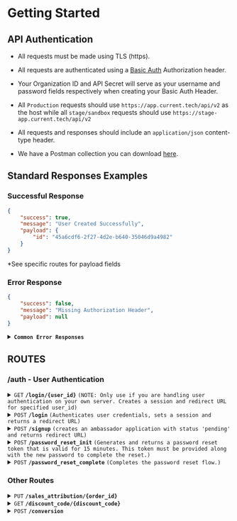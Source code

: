 # Getting Started

## API Authentication

- All requests must be made using TLS (https).
- All requests are authenticated using a [Basic Auth](https://developer.mozilla.org/en-US/docs/Web/HTTP/Headers/Authorization) Authorization header.
- Your Organization ID and API Secret will serve as your username and password fields respectively when creating your Basic Auth Header.
- All `Production` requests should use `https://app.current.tech/api/v2` as the host while all `stage/sandbox` requests should use `https://stage-app.current.tech/api/v2`
- All requests and responses should include an `application/json` content-type header.

- We have a Postman collection you can download <a href="https://cdn.current.tech/deleloper-resources/api-resources/Current_API.postman_collection" download="Current API.json" target="_blank">here</a>.

## Standard Responses Examples

### Successful Response

```json
{
    "success": true,
    "message": "User Created Successfully",
    "payload": {
        "id": "45a6cdf6-2f27-4d2e-b640-35046d9a4982"
    }
}
```

*See specific routes for payload fields

### Error Response

```json
{
    "success": false,
    "message": "Missing Authorization Header",
    "payload": null
}
```

<details>
<summary><code><b>Common Error Responses</b></code></summary>

> | http code | http status message     | response                                                                                                                                                                                           |
> |-----------|-------------------------|----------------------------------------------------------------------------------------------------------------------------------------------------------------------------------------------------|
> | `400`     | `BAD REQUEST`           | `{`<br />&nbsp;&nbsp;&nbsp;&nbsp;`"success":false,`<br />&nbsp;&nbsp;&nbsp;&nbsp;`"message": { custom_message },`<br />&nbsp;&nbsp;&nbsp;&nbsp;`"payload":null`<br />`}`                |
> | `401`     | `UNAUTHORIZED`          | `{`<br />&nbsp;&nbsp;&nbsp;&nbsp;`"success":false,`<br />&nbsp;&nbsp;&nbsp;&nbsp;`"message":"Could not verify credentials",`<br />&nbsp;&nbsp;&nbsp;&nbsp;`"payload":null`<br />`}`                |
> | `403`     | `FORBIDDEN`             | `{`<br />&nbsp;&nbsp;&nbsp;&nbsp;`"success":false,`<br />&nbsp;&nbsp;&nbsp;&nbsp;`"message":"You do not have access to this resource",`<br />&nbsp;&nbsp;&nbsp;&nbsp;`"payload":null`<br />`}`     |
> | `404`     | `NOT FOUND`             | `{`<br />&nbsp;&nbsp;&nbsp;&nbsp;`"success":false,`<br />&nbsp;&nbsp;&nbsp;&nbsp;`"message":"Resource not found",`<br />&nbsp;&nbsp;&nbsp;&nbsp;`"payload":null`<br />`}`                          |
> | `500`     | `INTERNAL SERVER ERROR` | `{`<br />&nbsp;&nbsp;&nbsp;&nbsp;`"success":false,`<br />&nbsp;&nbsp;&nbsp;&nbsp;`"message":"Uncaught Server Error",`<br />&nbsp;&nbsp;&nbsp;&nbsp;`"payload":null`<br />`}`                       |

</details>

## ROUTES

### /auth - User Authentication

<details>
 <summary><code>GET</code> <code><b>/login/{user_id}</b></code> <code>(NOTE: Only use if you are handling user authentication on your own server. Creates a session and redirect URL for specified user_id)</code></summary>

#### Parameters

##### URL Parameters

> | name       |  type      | data type     | description                                                           |
> |------------|------------|---------------|-----------------------------------------------------------------------|
> | `user_id`  | `required` | `string`      | `the user id returned from /signup auth api request`                  |

##### Data Parameters

> None

#### Responses

> | http code | http status message | content-type                      | response                                                                                             |
> |-----------|---------------------|-----------------------------------|------------------------------------------------------------------------------------------------------|
> | `200`     | `OK`           | `application/json`                | `"id":"{ user_id }","redirect_url":"{ app_host }/dashboard?__csst={ unique_token }","approved":boolean}` |

*Standard error responses are used for most common errors.

#### Example cURL

> ```bash
>  curl --request GET \
>  --url https://{app | stage-app}.current.tech/api/v2/auth/login/{ user_id } \
>  --header 'Accept: application/json' \
>  --header 'Content-Type: application/json' \
>  --header 'Authorization: Basic {{ Generated_Basic_Auth_Token }}' \

</details>

<details>
 <summary><code>POST</code> <code><b>/login</b></code> <code>(Authenticates user credentials, sets a session and returns a redirect URL)</code></summary>

#### Parameters

##### URL Parameters

> None

##### Data Parameters

> | name       |  type      | data type              | description                                                           |
> |------------|------------|------------------------|-----------------------------------------------------------------------|
> | `email`    | `required` | `string`               | `user email`                                                          |
> | `password` | `required` | `string`               | `user password`                                                       |
> | `id`       | `required` | `string`               | `user id - used to compare incoming and outgoing users`               |

#### Responses

> | http code | http status message | content-type                      | response                                                                                             |
> |-----------|---------------------|-----------------------------------|------------------------------------------------------------------------------------------------------|
> | `200`     | `OK`           | `application/json`                | `"id":"{ user_id }","redirect_url":"{ app_host }/dashboard?__csst={ unique_token }","approved":boolean}` |

*Standard error responses are used for most common errors.

#### Example cURL

> ```bash
>  curl --request POST \
>  --url https://{app | stage-app}.current.tech/api/v2/auth/signup \
>  --header 'Accept: application/json' \
>  --header 'Content-Type: application/json' \
>  --header 'Authorization: Basic {{ Generated_Basic_Auth_Token }}' \
>  --data '
>  {
>    "email": "john.doe@email.com",
>    "password": "mysupersecretpassword",
>    "id": "0s9df-af9sf-uaSD-sFD09DFSDFJD"
>  }
>  '
> ```

</details>

<details>
 <summary><code>POST</code> <code><b>/signup</b></code> <code>(creates an ambassador application with status 'pending' and returns redirect URL)</code></summary>

#### Parameters

##### URL Parameters

> None

##### Data Parameters

> | name           |  type        | data type             | description                                                                                                                                                                                                                                                                                                                                                                                                                                  |
> |----------------|--------------|-----------------------|----------------------------------------------------------------------------------------------------------------------------------------------------------------------------------------------------------------------------------------------------------------------------------------------------------------------------------------------------------------------------------------------------------------------------------------------|
> | `email`        | `required`   | `string`              | `email address of the applicant`                                                                                                                                                                                                                                                                                                                                                                                                             |
> | `first_name`   | `required`   | `string`              | `first name of the applicant`                                                                                                                                                                                                                                                                                                                                                                                                                |
> | `last_name`    | `required`   | `string`              | `last name of the applicant`                                                                                                                                                                                                                                                                                                                                                                                                                 |
> | `password`     | `required *` | `string`              | `optional if you indent to use your own authentication for login`                                                                                                                                                                                                                                                                                                                                                                            |
> | `dob`          | `optional`   | `string`              | `ISO 8601 Date`                                                                                                                                                                                                                                                                                                                                                                                                                              |
> | `gender`       | `optional`   | `string`              | `gender of applicant - could be male, female, other, refused, etc.`                                                                                                                                                                                                                                                                                                                                                                          |
> | `location_str` | `optional`   | `string`              | `represents unstructured address or location of applicant`                                                                                                                                                                                                                                                                                                                                                                                   |
> | `location`     | `optional`   | `JSON`                | `location or address of applicant.`<br/>`{`<br/>&nbsp;&nbsp;&nbsp;&nbsp;`line_1:string`<br/>&nbsp;&nbsp;&nbsp;&nbsp;`line_2: string - usually Apt. # or unit #`<br/>&nbsp;&nbsp;&nbsp;&nbsp;`locality: string - usually city`<br/>&nbsp;&nbsp;&nbsp;&nbsp;`region: string - usually state/province`<br/>&nbsp;&nbsp;&nbsp;&nbsp;`country: string - conforms to ISO 3166-1 alpha-2`<br/>&nbsp;&nbsp;&nbsp;&nbsp;`postal_code: string`<br/>`}` |
> | `tag`          | `optional`   | `string`              | `tag to be displayed in pending approvals section of Current. Common use case is to track application source domain or referrer`                                                                                                                                                                                                                                                                                                             |
> | `tracking_code`| `optional`   | `string`              | `This is a discount/tracking code, optionally supplied by ambassador or client.`                                                                                                                                                                                                                                                                                                                                                             |

*Note: if both location and location_str are provided we will use the location object as it provides a better user experience later on.
#### Responses

> | http code | http status message | content-type                      | response                                                                                                                                                                                            |
> |-----------|---------------------|-----------------------------------|-----------------------------------------------------------------------------------------------------------------------------------------------------------------------------------------------------|
> | `201`     | `CREATED`           | `application/json`                | `{`<br/>&nbsp;&nbsp;&nbsp;&nbsp;`"id":"{ user_id }",`<br/>&nbsp;&nbsp;&nbsp;&nbsp;`"redirect_url":"{app_host}/join?__clt={unique_token}",`<br/>&nbsp;&nbsp;&nbsp;&nbsp;`"approved":boolean`<br/>`}` |
> | `302`     | `FOUND`             | `application/json`                | `{`<br/>&nbsp;&nbsp;&nbsp;&nbsp;`"id":"{ user_id }",`<br/>&nbsp;&nbsp;&nbsp;&nbsp;`"redirect_url":"{app_host}/join?__clt={unique_token}",`<br/>&nbsp;&nbsp;&nbsp;&nbsp;`"approved":boolean`<br/>`}` |

*Standard error responses are used for most common errors.

#### Example cURL

> ```bash
>  curl --request POST \
>  --url https://{app | stage-app}.current.tech/api/v2/auth/signup \
>  --header 'Accept: application/json' \
>  --header 'Content-Type: application/json' \
>  --header 'Authorization: Basic {{ Generated_Basic_Auth_Token }}' \
>  --data '
>  {
>    "email": "john.doe@email.com",
>    "password": "supersecretpassword",
>    "first_name": "John",
>    "last_name": "Doe"
>  }
>  '
> ```

</details>

<details>
 <summary><code>POST</code> <code><b>/password_reset_init</b></code> <code>(Generates and returns a password reset token that is valid for 15 minutes. This token must be provided along with the new password to complete the reset.)</code></summary>

#### Parameters

##### URL Parameters

> None

##### Data Parameters

> | name           |  type        | data type             | description                      |
> |----------------|--------------|-----------------------|----------------------------------|
> | `email`        | `required`   | `string`              | `email address of the user`      |

#### Responses

> | http code | http status message | content-type                      | response      |
> |-----------|---------------------|-----------------------------------|---------------|
> | `200`     | `SUCCESS`           | `application/json`                | `{{ token }}` |

*Standard error responses are used for most common errors.

#### Example cURL

> ```bash
>  curl --request POST \
>  --url https://{app | stage-app}.current.tech/api/v2/auth/password_reset_init \
>  --header 'Accept: application/json' \
>  --header 'Content-Type: application/json' \
>  --header 'Authorization: Basic {{ Generated_Basic_Auth_Token }}' \
>  --data '
>  {
>    "email": "john.doe@email.com"
>  }
>  '
> ```

</details>

<details>
 <summary><code>POST</code> <code><b>/password_reset_complete</b></code> <code>(Completes the password reset flow.)</code></summary>

#### Parameters

##### URL Parameters

> None

##### Data Parameters

> | name           |  type        | data type             | description                        |
> |----------------|--------------|-----------------------|------------------------------------|
> | `token`        | `required`   | `string`              | `token generated in the init step` |
> | `password`     | `required`   | `string`              | `new password created by user`     |

#### Responses

> | http code | http status message | content-type                      | response                                                          |
> |-----------|---------------------|-----------------------------------|-------------------------------------------------------------------|
> | `200`     | `SUCCESS`           | `application/json`                | `"redirect_url":"{ app_host }/dashboard?__csst={ unique_token }"` |

*Standard error responses are used for most common errors.

#### Example cURL

> ```bash
>  curl --request POST \
>  --url https://{app | stage-app}.current.tech/api/v2/auth/password_reset_complete \
>  --header 'Accept: application/json' \
>  --header 'Content-Type: application/json' \
>  --header 'Authorization: Basic {{ Generated_Basic_Auth_Token }}' \
>  --data '
>  {
>    "token": "{ generated_token }",
>    "password": "{ new_password }"
>  }
>  '
> ```

</details>

### Other Routes

<details>
 <summary><code>PUT</code> <code><b>/sales_attribution/{order_id}</b></code></summary>

#### Parameters

##### URL Parameters

> | name       |  type      | data type     | description                                                           |
> |------------|------------|---------------|-----------------------------------------------------------------------|
> | `order_id`  | `required` | `string`      | `the order id from your store that you are trying to either reject or modify the attribution to an ambassador`                  |

##### Data Parameters

> | name           |  type        | data type             | description                                                                                                                                           |
> |----------------|--------------|-----------------------|-------------------------------------------------------------------------------------------------------------------------------------------------------|
> | `new_amount`   | `optional`   | `number (cents)`      | `new amount of ambassador sales attribution in cents (example: $1.01 -> 101, $123.45 -> 12345)`                                                       |
> | `rejected`     | `optional`   | `boolean`             | `set rejected to true or false for an ambassador sales attribution (attribution will not be paid out to ambassador if rejected = true)`               |

*Note: even though both data parameters are listed as optional, you must include one of them for a successful ambassador sales attribution modification.</br>
*Note: setting a new_amount for an attribution that was previously rejected, will result in unrejecting the attribution, and setting it to the new_amount provided.
#### Responses

> | http code | http status message  | content-type                     | response                                                             |
> |-----------|----------------------|----------------------------------|----------------------------------------------------------------------|
> | `202`     | `ACCEPTED`           | `application/json`               | `{`<br/>&nbsp;&nbsp;&nbsp;&nbsp;`"modified_attributions": 1`<br/>`}` |

*Standard error responses are used for most common errors.

#### Example cURL Attribution Adjustment

> ```bash
>  curl --request POST \
>  --url https://{app | stage-app}.current.tech/api/v2/auth/sales-attribution/{order_number} \
>  --header 'Accept: application/json' \
>  --header 'Content-Type: application/json' \
>  --header 'Authorization: Basic {{ Generated_Basic_Auth_Token }}' \
>  --data '
>  {
>    "new_amount": 1000,
>  }
>  '
> ```

#### Example cURL Attribution Rejection

> ```bash
>  curl --request POST \
>  --url https://{app | stage-app}.current.tech/api/v2/auth/sales-attribution/{order_number} \
>  --header 'Accept: application/json' \
>  --header 'Content-Type: application/json' \
>  --header 'Authorization: Basic {{ Generated_Basic_Auth_Token }}' \
>  --data '
>  {
>    "rejected": true,
>  }
>  '
> ```

</details>

<details>
 <summary><code>GET</code> <code><b>/discount_code/{discount_code}</b></code></summary>

#### Parameters

##### URL Parameters

> | name             |  type      | data type     | description                                                           |
> |------------------|------------|---------------|-----------------------------------------------------------------------|
> | `discount_code`  | `required` | `string`      | `discount_code input into shop`                                       |

##### Data Parameters

> None

#### Responses

> | http code | http status message | content-type                 | response                                                                                                             |
> |-----------|---------------------|------------------------------|----------------------------------------------------------------------------------------------------------------------|
> | `200`     | `OK`                | `application/json`           | `"discount_code":"{ discount_code }","code_exists":boolean,"ambassador_commission":string,"user_id":"{user_uuid}"}`  |

*Standard error responses are used for most common errors.

#### Example cURL

> ```bash
>  curl --request GET \
>  --url https://{app | stage-app}.current.tech/api/v2/discount_code/{ discount_code }} \
>  --header 'Accept: application/json' \
>  --header 'Content-Type: application/json' \
>  --header 'Authorization: Basic {{ Generated_Basic_Auth_Token }}' \

</details>

<details>
 <summary><code>POST</code> <code><b>/conversion</b></code></summary>

#### Parameters

##### URL Parameters

> | name            |  type      | data type               | description                                                                                                      |
> |-----------------|------------|-------------------------|------------------------------------------------------------------------------------------------------------------|
> | `identifier`    | `required` | `string`                | `Unique token identifier supplied in Current provided Pixel`                                                     |
> | `token`         | `required` | `string \| null`        | `tracking token - either discount code or token from cookie`                                                     |
> | `last_touch`    | `required` | `string \| int \| null` | `timestamp of tracking token being set. Important for cookie based tracking. Expects milliseconds int or string` |
> | `order_id`      | `required` | `string`                | `brand shop generated order_id`                                                                                  |
> | `discount_code` | `required` | `string \| null`        | `discount_code input into shop`                                                                                  |
> | `cart_obj`      | `required` | `object`                | `Must include subtotal in dollars and cents eg. '55.23'. Other data will be stored but not used.`                |

##### Data Parameters

> None

#### Responses

> | http code | http status message | content-type                      | response          |
> |-----------|---------------------|-----------------------------------|-------------------|
> | `200`     | `OK`           | `application/json`                | `{ "success": true }`  |

*Standard error responses are used for most common errors.

#### Example cURL

> ```bash
>  curl --request GET \
>  --url https://{app | stage-app}.current.tech/api/v2/conversion \
>  --header 'Accept: application/json' \
>  --header 'Content-Type: application/json' \
>  --header 'Authorization: Basic {{ Generated_Basic_Auth_Token }}' \

</details>

